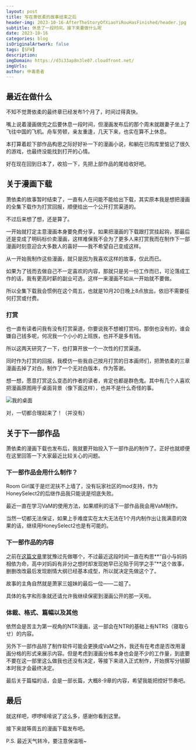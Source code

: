 ```yaml
---
layout: post
title: 写在萧依柔的故事结束之后
header-img: 2023-10-16-AfterTheStoryOfXiaoYiRouHasFinished/header.jpg
subtitle: 休息了一段时间，接下来要做什么呢
date: 2023-10-16
categories: blog
isOriginalArtwork: false
tags: [SFW]
description:
imgDomain: https://d3i33ap8n3le07.cloudfront.net/
imgUrls:
author: 中毒患者
---
```

## 最近在做什么

不知不觉萧依柔的最终章已经发布1个月了，时间过得真快。

嘴上说着漫画做完之后要休息一段时间，但漫画发布后的那个周末就跟妻子坐上了飞往中国的飞机。舟车劳顿，亲友重逢，几天下来，也实在算不上休息。

本打算着趁下部作品构思之际好好补一下的漫画小说，和躺在已购库里惦记了很久的游戏，也最终没能找到打开的心情。

好在现在回到日本了，收拾一下，先把上部作品的尾给收好吧。


## 关于漫画下载

萧依柔的故事暂时结束了，一直有人在问能不能给出下载，其实原本我是想把漫画的全集下载作为打赏回报，顺便给出一个公开打赏渠道的。

不过后来想了想，还是算了。

一开始就打定主意漫画本身要免费分享，如果把漫画的下载跟打赏挂起钩，那最后还是变成了明码标价卖漫画，这样难保我不会为了更多人来打赏我而在制作下一部漫画时刻意迎合大多数人的喜好——我不希望自己变成这样。

从一开始我制作这些漫画，就只是因为我喜欢这样的故事，仅此而已。

如果为了钱而去做自己不一定喜欢的内容，那就只是另一份工作而已，可沦落成工作的话，我有更高时薪的副业可选，这样一来漫画不如从一开始就不要做。

所以全集下载我会惯例在这个周五，也就是10月20日晚上8点放出，依旧不需要任何打赏或付费。

### 打赏

也一直有读者问我有没有打赏渠道，你要说我不想被打赏吗，那倒也没有的，谁会嫌自己钱多呢，何况我一个小小的上班族，也并不是多有钱。

所以这两天研究了一下，也打算开放一个一次性的打赏渠道。

同时作为打赏的回报，我模仿一些我自己按月打赏的日本画师们，把萧依柔的三章漫画去掉了对白，制作了一个无对白版本，作为答谢。

想一想，愿意打赏这么变态的作者的读者，肯定也都是群色鬼。其中有几个人喜欢把漫画原图用于桌面背景（像下面这样），也并不是什么奇怪的事。

![我的桌面](https://d3i33ap8n3le07.cloudfront.net/2023-10-16-AfterTheStoryOfXiaoYiRouHasFinished/myDesktopCapture.jpg)

对，一切都合理起来了！（并没有）


## 关于下一部作品

萧依柔的漫画下载也发布后，我就要开始投入下一部作品的制作了。正好也就顺便在这里回答一下大家最近比较关心的问题。

### 下一部作品会用什么制作？

Room Girl属于是烂泥扶不上墙了，没有玩家社区的mod支持，作为HoneySelect2的后继作品我只能说是彻底失败。

最近一直在学习VaM的使用方法，如果顺利的话下一部作品我会用VaM制作。

当然一切都无法保证，如果上手难度实在太大无法在1个月内制作出让我满意的效果的话，继续用HoneySelect2也是有可能的。


### 下一部作品的内容

之前在[这篇文章](https://naturerealized.com/blog/2023/05/24/SomePlanInFutureOfMyManga/)里犹豫过先做哪个，不过最近这段时间一直在构思**“自小与妈妈相依为命，高中对妈妈有非分之想时却发现她早已沦陷于同学之手”**这个故事，删删改改最后发现剧情大纲已经基本成型，所以就决定先做这个了。

故事的主角自然就是萧家三姐妹的最后一位——二姐了。

具体的名字和形象就还请允许我继续保密到漫画公开的那一天啦。


### 体裁、格式、篇幅以及其他

依然会是苦主为第一视角的NTR漫画，这一部会在NTR的基础上有NTRS（寝取らせ）的内容。

另外下一部作品除了制作软件可能会更换成VaM之外，我还有在考虑是否改用漫画分格的形式来展示内容。但是考虑到漫画分格本身也会是不少的工作量，到底要不要在这一部里这么做我也还没有决定，等接下来进入正式制作，开始撰写分镜脚本时我才会最终决定。

最后关于篇幅的话，会是一部长篇，大概8-9章的内容，希望我能把控好节奏吧。


## 最后

就这样吧，啰啰嗦嗦说了这么多，感谢你看到这里。

接下来就等周五的漫画下载发布吧。


P.S. 最近天气转冷，要注意保温哦~
